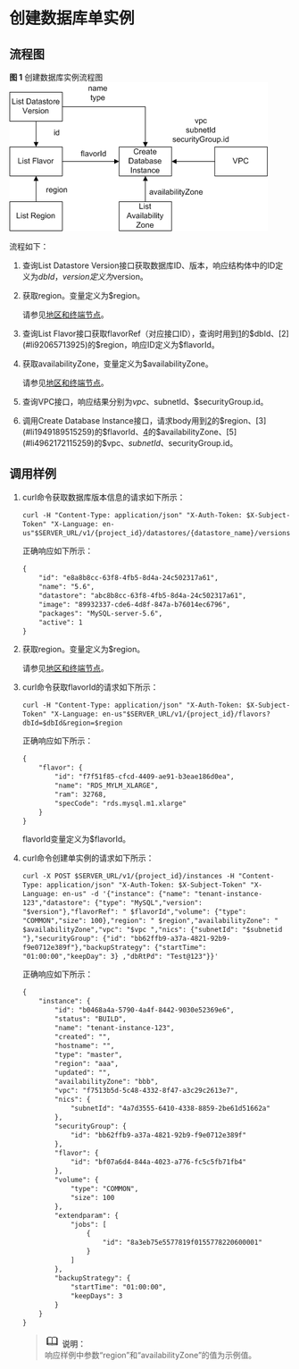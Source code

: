 # 创建数据库单实例<a name="zh-cn_topic_0032347792"></a>

## 流程图<a name="section3518164710519"></a>

**图 1**  创建数据库实例流程图<a name="fig3205770995721"></a>  
![](figures/创建数据库实例流程图.png "创建数据库实例流程图")

流程如下：

1.  <a name="li2331691915259"></a>查询List Datastore Version接口获取数据库ID、版本，响应结构体中的ID定义为$dbId，version定义为$version。
2.  <a name="li92065713925"></a>获取region。变量定义为$region。

    请参见[地区和终端节点](http://developer.huaweicloud.com/dev/endpoint)。

3.  <a name="li1949189515259"></a>查询List Flavor接口获取flavorRef（对应接口ID），查询时用到[1](#li2331691915259)的$dbId、[2](#li92065713925)的$region，响应ID定义为$flavorId。
4.  <a name="li5195434513937"></a>获取availabilityZone，变量定义为$availabilityZone。

    请参见[地区和终端节点](http://developer.huaweicloud.com/dev/endpoint)。

5.  <a name="li4962172115259"></a>查询VPC接口，响应结果分别为$vpc、$subnetId、$securityGroup.id。
6.  调用Create Database Instance接口，请求body用到[2](#li92065713925)的$region、[3](#li1949189515259)的$flavorId、[4](#li5195434513937)的$availabilityZone、[5](#li4962172115259)的$vpc、$subnetId、$securityGroup.id。

## 调用样例<a name="section191181639185213"></a>

1.  curl命令获取数据库版本信息的请求如下所示：

    ```
    curl -H "Content-Type: application/json" "X-Auth-Token: $X-Subject-Token" "X-Language: en-us"$SERVER_URL/v1/{project_id}/datastores/{datastore_name}/versions
    ```

    正确响应如下所示：

    ```
    {
        "id": "e8a8b8cc-63f8-4fb5-8d4a-24c502317a61",
        "name": "5.6",
        "datastore": "abc8b8cc-63f8-4fb5-8d4a-24c502317a61",
        "image": "89932337-cde6-4d8f-847a-b76014ec6796",
        "packages": "MySQL-server-5.6",
        "active": 1
    }
    ```

2.  获取region。变量定义为$region。

    请参见[地区和终端节点](http://developer.huaweicloud.com/dev/endpoint)。

3.  curl命令获取flavorId的请求如下所示：

    ```
    curl -H "Content-Type: application/json" "X-Auth-Token: $X-Subject-Token" "X-Language: en-us"$SERVER_URL/v1/{project_id}/flavors?dbId=$dbId&region=$region
    ```

    正确响应如下所示：

    ```
    {
        "flavor": {
            "id": "f7f51f85-cfcd-4409-ae91-b3eae186d0ea",
            "name": "RDS_MYLM_XLARGE",
            "ram": 32768,
            "specCode": "rds.mysql.m1.xlarge"
        }
    }
    ```

    flavorId变量定义为$flavorId。

4.  curl命令创建单实例的请求如下所示：

    ```
    curl -X POST $SERVER_URL/v1/{project_id}/instances -H "Content-Type: application/json" "X-Auth-Token: $X-Subject-Token" "X-Language: en-us" -d '{"instance": {"name": "tenant-instance-123","datastore": {"type": "MySQL","version": "$version"},"flavorRef": " $flavorId","volume": {"type": "COMMON","size": 100},"region": " $region","availabilityZone": " $availabilityZone","vpc": "$vpc ","nics": {"subnetId": "$subnetid "},"securityGroup": {"id": "bb62ffb9-a37a-4821-92b9-f9e0712e389f"},"backupStrategy": {"startTime": "01:00:00","keepDay": 3} ,"dbRtPd": "Test@123"}}'
    ```

    正确响应如下所示：

    ```
    {
        "instance": {
            "id": "b0468a4a-5790-4a4f-8442-9030e52369e6",
            "status": "BUILD",
            "name": "tenant-instance-123",
            "created": "",
            "hostname": "",
            "type": "master",
            "region": "aaa",
            "updated": "",
            "availabilityZone": "bbb",
            "vpc": "f7513b5d-5c48-4332-8f47-a3c29c2613e7",
            "nics": {
                "subnetId": "4a7d3555-6410-4338-8859-2be61d51662a"
            },
            "securityGroup": {
                "id": "bb62ffb9-a37a-4821-92b9-f9e0712e389f"
            },
            "flavor": {
                "id": "bf07a6d4-844a-4023-a776-fc5c5fb71fb4"
            },
            "volume": {
                "type": "COMMON",
                "size": 100
            },
            "extendparam": {
                "jobs": [
                    {
                        "id": "8a3eb75e5577819f0155778220600001"
                    }
                ]
            },
            "backupStrategy": {
                "startTime": "01:00:00",
                "keepDays": 3
            }
        }
    }
    ```

    >![](public_sys-resources/icon-note.gif) **说明：**   
    >响应样例中参数“region”和“availabilityZone”的值为示例值。  


